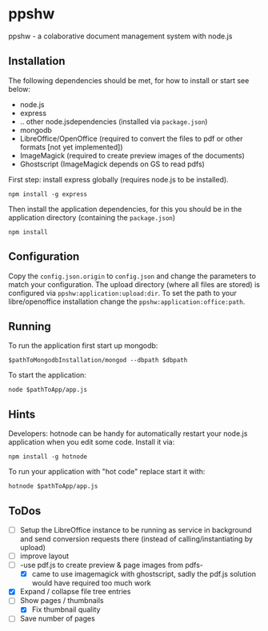 # ppshw

ppshw - a colaborative document management system with node.js

## Installation

The following dependencies should be met, for how to install or start see below:

 * node.js
  * express
  * .. other node.jsdependencies (installed via `package.json`)
 * mongodb
 * LibreOffice/OpenOffice (required to convert the files to pdf or other formats [not yet implemented])
 * ImageMagick (required to create preview images of the documents)
 * Ghostscript (ImageMagick depends on GS to read pdfs)

First step: install express globally (requires node.js to be installed).

```shell
npm install -g express
```

Then install the application dependencies, for this you should be in the application directory (containing the `package.json`)

```shell
npm install
```

## Configuration

Copy the `config.json.origin` to `config.json` and change the parameters to match your configuration. 
The upload directory (where all files are stored) is configured via `ppshw:application:upload:dir`.
To set the path to your libre/openoffice installation change the `ppshw:application:office:path`.

## Running

To run the application first start up mongodb:

```shell
$pathToMongodbInstallation/mongod --dbpath $dbpath 
```

To start the application:

```shell
node $pathToApp/app.js
```


## Hints

Developers: hotnode can be handy for automatically restart your node.js application when you edit some code.
Install it via:

```shell
npm install -g hotnode
```

To run your application with "hot code" replace start it with:

```shell
hotnode $pathToApp/app.js
```

## ToDos

- [ ] Setup the LibreOffice instance to be running as service in background and send conversion requests there (instead of calling/instantiating by upload)
- [ ] improve layout
- [ ] -use pdf.js to create preview & page images from pdfs-
  - [x] came to use imagemagick with ghostscript, sadly the pdf.js solution would have required too much work
- [x] Expand / collapse file tree entries
- [ ] Show pages / thumbnails
  - [x] Fix thumbnail quality
- [ ] Save number of pages

